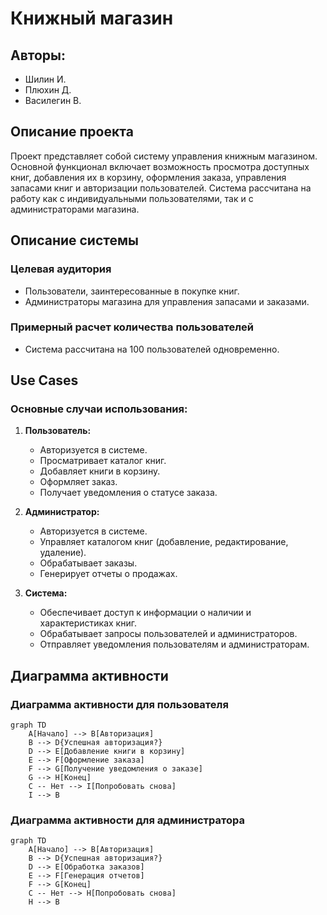 # Книжный магазин

## Авторы:
- Шилин И.
- Плюхин Д.
- Василегин В.

## Описание проекта

Проект представляет собой систему управления книжным магазином. Основной функционал включает возможность просмотра доступных книг, добавления их в корзину, оформления заказа, управления запасами книг и авторизации пользователей. Система рассчитана на работу как с индивидуальными пользователями, так и с администраторами магазина.

## Описание системы

### Целевая аудитория
- Пользователи, заинтересованные в покупке книг.
- Администраторы магазина для управления запасами и заказами.

### Примерный расчет количества пользователей
- Система рассчитана на 100 пользователей одновременно.

## Use Cases

### Основные случаи использования:
1. **Пользователь:**
   - Авторизуется в системе.
   - Просматривает каталог книг.
   - Добавляет книги в корзину.
   - Оформляет заказ.
   - Получает уведомления о статусе заказа.

2. **Администратор:**
   - Авторизуется в системе.
   - Управляет каталогом книг (добавление, редактирование, удаление).
   - Обрабатывает заказы.
   - Генерирует отчеты о продажах.

3. **Система:**
   - Обеспечивает доступ к информации о наличии и характеристиках книг.
   - Обрабатывает запросы пользователей и администраторов.
   - Отправляет уведомления пользователям и администраторам.

## Диаграмма активности

### Диаграмма активности для пользователя
```mermaid
graph TD
    A[Начало] --> B[Авторизация]
    B --> D{Успешная авторизация?}
    D --> E[Добавление книги в корзину]
    E --> F[Оформление заказа]
    F --> G[Получение уведомления о заказе]
    G --> H[Конец]
    C -- Нет --> I[Попробовать снова]
    I --> B
```

### Диаграмма активности для администратора
```mermaid
graph TD
    A[Начало] --> B[Авторизация]
    B --> D{Успешная авторизация?}
    D --> E[Обработка заказов]
    E --> F[Генерация отчетов]
    F --> G[Конец]
    C -- Нет --> H[Попробовать снова]
    H --> B
```

